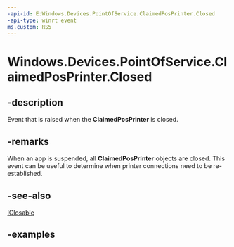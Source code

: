 ```yaml
---
-api-id: E:Windows.Devices.PointOfService.ClaimedPosPrinter.Closed
-api-type: winrt event
ms.custom: RS5
---
```


<!-- Event syntax.
public event TypedEventHandler Closed<ClaimedPosPrinter, ClaimedPosPrinterClosedEventArgs>
-->

# Windows.Devices.PointOfService.ClaimedPosPrinter.Closed

## -description
Event that is raised when the **ClaimedPosPrinter** is closed.

## -remarks
When an app is suspended, all **ClaimedPosPrinter** objects are closed. This event can be useful to determine when printer connections need to be re-established.

## -see-also
[IClosable](../windows.foundation/iclosable.md)

## -examples
